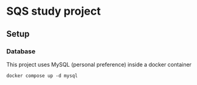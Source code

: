 # SQS study project

## Setup

### Database

This project uses MySQL (personal preference) inside a docker container

```shell
docker compose up -d mysql
```